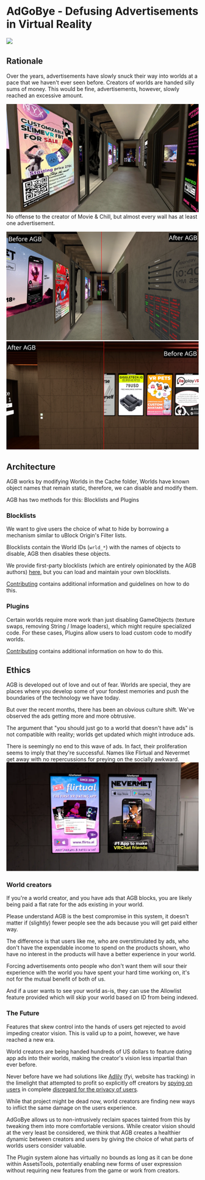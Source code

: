 # AdGoBye - Defusing Advertisements in Virtual Reality
<a href="https://matrix.to/#/#adgobyeworks:catgirl.cloud"><img src="https://img.shields.io/matrix/adgobyeworks%3Acatgirl.cloud.svg?server_fqdn=matrix.org&style=flat-squared&logo=matrix&label=Matrix" /></a>
## Rationale

Over the years, advertisements have slowly snuck their way into worlds at a pace that we haven't ever seen
before. Creators of worlds are handed silly sums of money. This would be fine, advertisements, however, slowly reached an
excessive amount.

![Movie & Chill has ads everywhere you can see](Marketing/mc.webp)
No offense to the creator of Movie & Chill, but almost every wall has at least one advertisement.

![AGB disabling M&C posters](Marketing/mcbeforeafter.webp)
![AGB disabling LSM posters](Marketing/lsmbeforeafter.webp)
## Architecture

AGB works by modifying Worlds in the Cache folder, Worlds have known object names that remain static, therefore,
we can disable and modify them.

AGB has two methods for this: Blocklists and Plugins

### Blocklists

We want to give users the choice of what to hide by borrowing a mechanism similar to uBlock Origin's Filter lists.

Blocklists contain the World IDs (`wrld_*`) with the names of objects to disable, AGB then disables these objects.

We provide first-party blocklists (which are entirely opinionated by the AGB authors) [here](https://github.com/AdGoBye/AdGoBye-Blocklists), but you can load and
maintain your own blocklists. 

[Contributing](https://github.com/AdGoBye/AdGoBye/blob/main/CONTRIBUTING.md#blocklist-guidelines) contains additional
information and guidelines on how to do this.

### Plugins

Certain worlds require more work than just disabling GameObjects (texture swaps, removing String / Image loaders), which
might require specialized code. For these cases, Plugins allow users to load custom code to modify worlds.

[Contributing](https://github.com/AdGoBye/AdGoBye/blob/main/CONTRIBUTING.md#plugins) contains additional information on
how to do this.

## Ethics

AGB is developed out of love and out of fear.
Worlds are special,
they are places where you develop some of your fondest memories and push the boundaries of the technology we have today.

But over the recent months, there has been an obvious culture shift.
We've observed the ads getting more and more obtrusive.

The argument that "you should just go to a world that doesn't have ads"
is not compatible with reality; worlds get updated which might introduce ads.

There is seemingly no end to this wave of ads. In fact, their proliferation seems to imply that they're successful.
Names like Flirtual and Nevermet get away with no repercussions for preying on the socially awkward.
![Two advertisements for Flirtual and Nevermet that market themselves for 'making friends'](Marketing/datingads.webp)

### World creators

If you're a world creator, and you have ads that AGB blocks,
you are likely being paid a flat rate for the ads existing in your world.

Please understand AGB is the best compromise in this system, it doesn't matter if (slightly) fewer people see the ads
because you will get paid either way.

The difference is that users like me, who are overstimulated by ads,
who don't have the expendable income to spend on the products shown,
who have no interest in the products will have a better experience in your world.

Forcing advertisements onto people who don't want them will sour their experience with the world
you have spent your hard time working on, it's not for the mutual benefit of both of us.

And if a user wants to see your world as-is, they can use the Allowlist feature provided which will skip your world
based on ID from being indexed.

### The Future
Features that skew control into the hands of users get rejected to avoid impeding creator vision. 
This is valid up to a point, however, we have reached a new era.

World creators are being handed hundreds of US dollars to feature dating app ads into their worlds,
making the creator's vision less impartial than ever before.

Never before have we had solutions like [Adlily](https://adli.ly) (fyi, website has tracking) in the limelight that
attempted to profit so explicitly off creators
by [spying on users](https://web.archive.org/web/20231120221251/https://adli.ly/analytics/retention) in complete
[disregard for the privacy of users](https://github.com/AdGoBye/AdGoBye/issues/18#issuecomment-1854959379).

While that project might be dead now, world creators are finding new ways to inflict the same damage on the users
experience.

AdGoBye allows us to non-intrusively reclaim spaces tainted from this by tweaking them into more comfortable versions.
While creator vision should at the very least be considered, we think that AGB creates a healthier dynamic between
creators and users by giving the choice of what parts of worlds users consider valuable.

The Plugin system alone has virtually no bounds as long as it can be done within AssetsTools, potentially enabling new
forms of user expression without requiring new features from the game or work from creators.